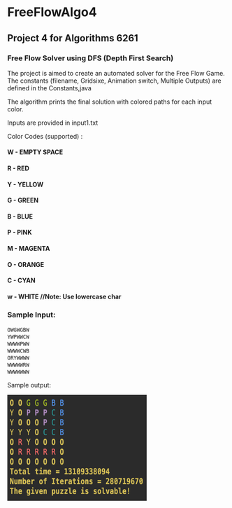 # FreeFlowAlgo4
## Project 4 for Algorithms 6261

### Free Flow Solver using DFS (Depth First Search)

The project is aimed to create an automated solver for the Free Flow Game.
The constants (filename, Gridsixe, Animation switch, Multiple Outputs) are defined in the Constants,java

The algorithm prints the final solution with colored paths for each input color.

Inputs are provided in input1.txt

Color Codes (supported) :

#### W - EMPTY SPACE
#### R - RED
#### Y - YELLOW
#### G - GREEN
#### B - BLUE
#### P - PINK
#### M - MAGENTA
#### O - ORANGE
#### C - CYAN
#### w - WHITE //Note: Use lowercase char


### Sample Input:

```
OWGWGBW 
YWPWWCW 
WWWWPWW 
WWWWCWB 
ORYWWWW 
WWWWWRW 
WWWWWWW
```

Sample output:


<img src="output1.png" alt="Output Image" width="319" height="242"/>
